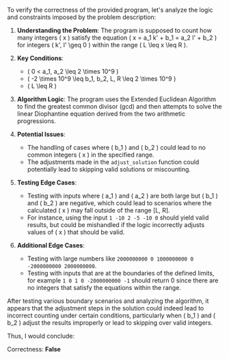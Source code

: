 To verify the correctness of the provided program, let's analyze the logic and constraints imposed by the problem description:

1. **Understanding the Problem**: The program is supposed to count how many integers \( x \) satisfy the equation \( x = a_1 k' + b_1 = a_2 l' + b_2 \) for integers \( k', l' \geq 0 \) within the range \( L \leq x \leq R \).

2. **Key Conditions**: 
   - \( 0 < a_1, a_2 \leq 2 \times 10^9 \)
   - \( -2 \times 10^9 \leq b_1, b_2, L, R \leq 2 \times 10^9 \)
   - \( L \leq R \)

3. **Algorithm Logic**: The program uses the Extended Euclidean Algorithm to find the greatest common divisor (gcd) and then attempts to solve the linear Diophantine equation derived from the two arithmetic progressions.

4. **Potential Issues**:
   - The handling of cases where \( b_1 \) and \( b_2 \) could lead to no common integers \( x \) in the specified range.
   - The adjustments made in the `adjust_solution` function could potentially lead to skipping valid solutions or miscounting.

5. **Testing Edge Cases**:
   - Testing with inputs where \( a_1 \) and \( a_2 \) are both large but \( b_1 \) and \( b_2 \) are negative, which could lead to scenarios where the calculated \( x \) may fall outside of the range [L, R].
   - For instance, using the input `1 -10 2 -5 -10 0` should yield valid results, but could be mishandled if the logic incorrectly adjusts values of \( x \) that should be valid.

6. **Additional Edge Cases**:
   - Testing with large numbers like `2000000000 0 1000000000 0 -2000000000 2000000000`. 
   - Testing with inputs that are at the boundaries of the defined limits, for example `1 0 1 0 -2000000000 -1` should return 0 since there are no integers that satisfy the equations within the range.

After testing various boundary scenarios and analyzing the algorithm, it appears that the adjustment steps in the solution could indeed lead to incorrect counting under certain conditions, particularly when \( b_1 \) and \( b_2 \) adjust the results improperly or lead to skipping over valid integers.

Thus, I would conclude:

Correctness: **False**